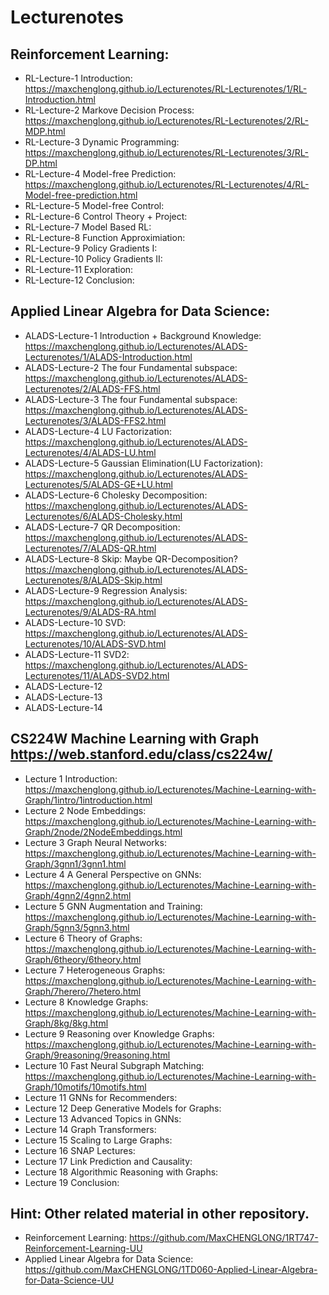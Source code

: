 # Lecturenotes
## Reinforcement Learning:
- RL-Lecture-1 Introduction: https://maxchenglong.github.io/Lecturenotes/RL-Lecturenotes/1/RL-Introduction.html
- RL-Lecture-2 Markove Decision Process: https://maxchenglong.github.io/Lecturenotes/RL-Lecturenotes/2/RL-MDP.html
- RL-Lecture-3 Dynamic Programming: https://maxchenglong.github.io/Lecturenotes/RL-Lecturenotes/3/RL-DP.html
- RL-Lecture-4 Model-free Prediction: https://maxchenglong.github.io/Lecturenotes/RL-Lecturenotes/4/RL-Model-free-prediction.html
- RL-Lecture-5 Model-free Control:
- RL-Lecture-6 Control Theory + Project:
- RL-Lecture-7 Model Based RL: 
- RL-Lecture-8 Function Approximiation: 
- RL-Lecture-9 Policy Gradients I: 
- RL-Lecture-10 Policy Gradients II:
- RL-Lecture-11 Exploration: 
- RL-Lecture-12 Conclusion:
## Applied Linear Algebra for Data Science:
- ALADS-Lecture-1 Introduction + Background Knowledge: https://maxchenglong.github.io/Lecturenotes/ALADS-Lecturenotes/1/ALADS-Introduction.html
- ALADS-Lecture-2 The four Fundamental subspace: https://maxchenglong.github.io/Lecturenotes/ALADS-Lecturenotes/2/ALADS-FFS.html
- ALADS-Lecture-3 The four Fundamental subspace: https://maxchenglong.github.io/Lecturenotes/ALADS-Lecturenotes/3/ALADS-FFS2.html
- ALADS-Lecture-4 LU Factorization: https://maxchenglong.github.io/Lecturenotes/ALADS-Lecturenotes/4/ALADS-LU.html
- ALADS-Lecture-5 Gaussian Elimination(LU Factorization): https://maxchenglong.github.io/Lecturenotes/ALADS-Lecturenotes/5/ALADS-GE+LU.html
- ALADS-Lecture-6 Cholesky Decomposition: https://maxchenglong.github.io/Lecturenotes/ALADS-Lecturenotes/6/ALADS-Cholesky.html
- ALADS-Lecture-7 QR Decomposition: https://maxchenglong.github.io/Lecturenotes/ALADS-Lecturenotes/7/ALADS-QR.html
- ALADS-Lecture-8 Skip: Maybe QR-Decomposition? https://maxchenglong.github.io/Lecturenotes/ALADS-Lecturenotes/8/ALADS-Skip.html
- ALADS-Lecture-9 Regression Analysis: https://maxchenglong.github.io/Lecturenotes/ALADS-Lecturenotes/9/ALADS-RA.html
- ALADS-Lecture-10 SVD: https://maxchenglong.github.io/Lecturenotes/ALADS-Lecturenotes/10/ALADS-SVD.html
- ALADS-Lecture-11 SVD2: https://maxchenglong.github.io/Lecturenotes/ALADS-Lecturenotes/11/ALADS-SVD2.html
- ALADS-Lecture-12
- ALADS-Lecture-13
- ALADS-Lecture-14
## CS224W Machine Learning with Graph https://web.stanford.edu/class/cs224w/
- Lecture 1 Introduction: https://maxchenglong.github.io/Lecturenotes/Machine-Learning-with-Graph/1intro/1introduction.html
- Lecture 2 Node Embeddings: https://maxchenglong.github.io/Lecturenotes/Machine-Learning-with-Graph/2node/2NodeEmbeddings.html
- Lecture 3 Graph Neural Networks: https://maxchenglong.github.io/Lecturenotes/Machine-Learning-with-Graph/3gnn1/3gnn1.html
- Lecture 4 A General Perspective on GNNs: https://maxchenglong.github.io/Lecturenotes/Machine-Learning-with-Graph/4gnn2/4gnn2.html
- Lecture 5 GNN Augmentation and Training: https://maxchenglong.github.io/Lecturenotes/Machine-Learning-with-Graph/5gnn3/5gnn3.html
- Lecture 6 Theory of Graphs: https://maxchenglong.github.io/Lecturenotes/Machine-Learning-with-Graph/6theory/6theory.html
- Lecture 7 Heterogeneous Graphs: https://maxchenglong.github.io/Lecturenotes/Machine-Learning-with-Graph/7herero/7hetero.html
- Lecture 8 Knowledge Graphs: https://maxchenglong.github.io/Lecturenotes/Machine-Learning-with-Graph/8kg/8kg.html
- Lecture 9 Reasoning over Knowledge Graphs: https://maxchenglong.github.io/Lecturenotes/Machine-Learning-with-Graph/9reasoning/9reasoning.html
- Lecture 10 Fast Neural Subgraph Matching: https://maxchenglong.github.io/Lecturenotes/Machine-Learning-with-Graph/10motifs/10motifs.html
- Lecture 11 GNNs for Recommenders:
- Lecture 12 Deep Generative Models for Graphs:
- Lecture 13 Advanced Topics in GNNs:
- Lecture 14 Graph Transformers:
- Lecture 15 Scaling to Large Graphs:
- Lecture 16 SNAP Lectures:
- Lecture 17 Link Prediction and Causality:
- Lecture 18 Algorithmic Reasoning with Graphs: 
- Lecture 19 Conclusion: 

## Hint: Other related material in other repository.
- Reinforcement Learning: https://github.com/MaxCHENGLONG/1RT747-Reinforcement-Learning-UU
- Applied Linear Algebra for Data Science: https://github.com/MaxCHENGLONG/1TD060-Applied-Linear-Algebra-for-Data-Science-UU 
